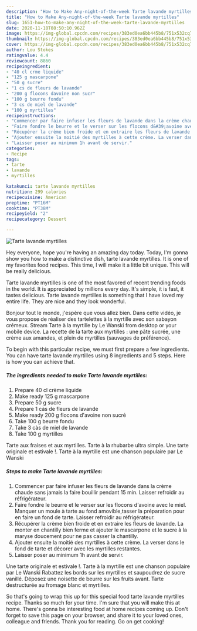 ```yaml
---
description: "How to Make Any-night-of-the-week Tarte lavande myrtilles"
title: "How to Make Any-night-of-the-week Tarte lavande myrtilles"
slug: 1651-how-to-make-any-night-of-the-week-tarte-lavande-myrtilles
date: 2020-11-18T08:50:10.962Z
image: https://img-global.cpcdn.com/recipes/383ed0ea6bb445b8/751x532cq70/tarte-lavande-myrtilles-photo-principale-de-la-recette.jpg
thumbnail: https://img-global.cpcdn.com/recipes/383ed0ea6bb445b8/751x532cq70/tarte-lavande-myrtilles-photo-principale-de-la-recette.jpg
cover: https://img-global.cpcdn.com/recipes/383ed0ea6bb445b8/751x532cq70/tarte-lavande-myrtilles-photo-principale-de-la-recette.jpg
author: Lou Stokes
ratingvalue: 4.4
reviewcount: 8860
recipeingredient:
- "40 cl crme liquide"
- "125 g mascarpone"
- "50 g sucre"
- "1 cs de fleurs de lavande"
- "200 g flocons davoine non sucr"
- "100 g beurre fondu"
- "3 cs de miel de lavande"
- "100 g myrtilles"
recipeinstructions:
- "Commencer par faire infuser les fleurs de lavande dans la crème chaude sans jamais la faire bouillir pendant 15 min. Laisser refroidir au réfrigérateur."
- "Faire fondre le beurre et le verser sur les flocons d&#39;avoine avec le miel. Manquer un moule à tarte au fond amovible,tasser la préparation pour en faire un fond de tarte. Laisser refroidir au réfrigérateur."
- "Récupérer la crème bien froide et en extraire les fleurs de lavande. La monter en chantilly bien ferme et ajouter le mascarpone et le sucre à la maryse doucement pour ne pas casser la chantilly."
- "Ajouter ensuite la moitié des myrtilles à cette crème. La verser dans le fond de tarte et décorer avec les myrtilles restantes."
- "Laisser poser au minimum 1h avant de servir."
categories:
- Recipe
tags:
- tarte
- lavande
- myrtilles

katakunci: tarte lavande myrtilles 
nutrition: 299 calories
recipecuisine: American
preptime: "PT16M"
cooktime: "PT38M"
recipeyield: "2"
recipecategory: Dessert

---
```



![Tarte lavande myrtilles](https://img-global.cpcdn.com/recipes/383ed0ea6bb445b8/751x532cq70/tarte-lavande-myrtilles-photo-principale-de-la-recette.jpg)

Hey everyone, hope you're having an amazing day today. Today, I'm gonna show you how to make a distinctive dish, tarte lavande myrtilles. It is one of my favorites food recipes. This time, I will make it a little bit unique. This will be really delicious.

Tarte lavande myrtilles is one of the most favored of recent trending foods in the world. It is appreciated by millions every day. It's simple, it is fast, it tastes delicious. Tarte lavande myrtilles is something that I have loved my entire life. They are nice and they look wonderful.

Bonjour tout le monde, j&#39;espère que vous allez bien. Dans cette vidéo, je vous propose de réaliser des tartelettes à la myrtille avec son sabayon crémeux. Stream Tarte à la myrtille by Le Wanski from desktop or your mobile device. La recette de la tarte aux myrtilles : une pâte sucrée, une crème aux amandes, et plein de myrtilles (sauvages de préférence).


To begin with this particular recipe, we must first prepare a few ingredients. You can have tarte lavande myrtilles using 8 ingredients and 5 steps. Here is how you can achieve that.

<!--inarticleads1-->

##### The ingredients needed to make Tarte lavande myrtilles:

1. Prepare 40 cl crème liquide
1. Make ready 125 g mascarpone
1. Prepare 50 g sucre
1. Prepare 1 càs de fleurs de lavande
1. Make ready 200 g flocons d&#39;avoine non sucré
1. Take 100 g beurre fondu
1. Take 3 càs de miel de lavande
1. Take 100 g myrtilles


Tarte aux fraises et aux myrtilles. Tarte à la rhubarbe ultra simple. Une tarte originale et estivale !. Tarte à la myrtille est une chanson populaire par Le Wanski 

<!--inarticleads2-->

##### Steps to make Tarte lavande myrtilles:

1. Commencer par faire infuser les fleurs de lavande dans la crème chaude sans jamais la faire bouillir pendant 15 min. Laisser refroidir au réfrigérateur.
1. Faire fondre le beurre et le verser sur les flocons d&#39;avoine avec le miel. Manquer un moule à tarte au fond amovible,tasser la préparation pour en faire un fond de tarte. Laisser refroidir au réfrigérateur.
1. Récupérer la crème bien froide et en extraire les fleurs de lavande. La monter en chantilly bien ferme et ajouter le mascarpone et le sucre à la maryse doucement pour ne pas casser la chantilly.
1. Ajouter ensuite la moitié des myrtilles à cette crème. La verser dans le fond de tarte et décorer avec les myrtilles restantes.
1. Laisser poser au minimum 1h avant de servir.


Une tarte originale et estivale !. Tarte à la myrtille est une chanson populaire par Le Wanski Rabattez les bords sur les myrtilles et saupoudrez de sucre vanillé. Déposez une noisette de beurre sur les fruits avant. Tarte destructurée au fromage blanc et myrtilles. 

So that's going to wrap this up for this special food tarte lavande myrtilles recipe. Thanks so much for your time. I'm sure that you will make this at home. There's gonna be interesting food at home recipes coming up. Don't forget to save this page on your browser, and share it to your loved ones, colleague and friends. Thank you for reading. Go on get cooking!
